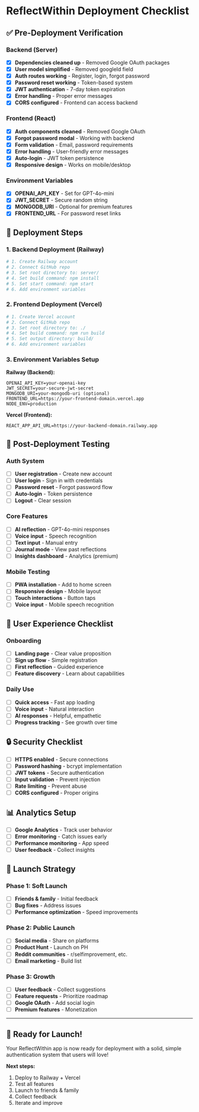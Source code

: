 # ReflectWithin Deployment Checklist

## ✅ **Pre-Deployment Verification**

### **Backend (Server)**
- [x] **Dependencies cleaned up** - Removed Google OAuth packages
- [x] **User model simplified** - Removed googleId field
- [x] **Auth routes working** - Register, login, forgot password
- [x] **Password reset working** - Token-based system
- [x] **JWT authentication** - 7-day token expiration
- [x] **Error handling** - Proper error messages
- [x] **CORS configured** - Frontend can access backend

### **Frontend (React)**
- [x] **Auth components cleaned** - Removed Google OAuth
- [x] **Forgot password modal** - Working with backend
- [x] **Form validation** - Email, password requirements
- [x] **Error handling** - User-friendly error messages
- [x] **Auto-login** - JWT token persistence
- [x] **Responsive design** - Works on mobile/desktop

### **Environment Variables**
- [x] **OPENAI_API_KEY** - Set for GPT-4o-mini
- [x] **JWT_SECRET** - Secure random string
- [x] **MONGODB_URI** - Optional for premium features
- [x] **FRONTEND_URL** - For password reset links

## 🚀 **Deployment Steps**

### **1. Backend Deployment (Railway)**
```bash
# 1. Create Railway account
# 2. Connect GitHub repo
# 3. Set root directory to: server/
# 4. Set build command: npm install
# 5. Set start command: npm start
# 6. Add environment variables
```

### **2. Frontend Deployment (Vercel)**
```bash
# 1. Create Vercel account
# 2. Connect GitHub repo
# 3. Set root directory to: ./
# 4. Set build command: npm run build
# 5. Set output directory: build/
# 6. Add environment variables
```

### **3. Environment Variables Setup**

**Railway (Backend):**
```env
OPENAI_API_KEY=your-openai-key
JWT_SECRET=your-secure-jwt-secret
MONGODB_URI=your-mongodb-uri (optional)
FRONTEND_URL=https://your-frontend-domain.vercel.app
NODE_ENV=production
```

**Vercel (Frontend):**
```env
REACT_APP_API_URL=https://your-backend-domain.railway.app
```

## 🔧 **Post-Deployment Testing**

### **Auth System**
- [ ] **User registration** - Create new account
- [ ] **User login** - Sign in with credentials
- [ ] **Password reset** - Forgot password flow
- [ ] **Auto-login** - Token persistence
- [ ] **Logout** - Clear session

### **Core Features**
- [ ] **AI reflection** - GPT-4o-mini responses
- [ ] **Voice input** - Speech recognition
- [ ] **Text input** - Manual entry
- [ ] **Journal mode** - View past reflections
- [ ] **Insights dashboard** - Analytics (premium)

### **Mobile Testing**
- [ ] **PWA installation** - Add to home screen
- [ ] **Responsive design** - Mobile layout
- [ ] **Touch interactions** - Button taps
- [ ] **Voice input** - Mobile speech recognition

## 📱 **User Experience Checklist**

### **Onboarding**
- [ ] **Landing page** - Clear value proposition
- [ ] **Sign up flow** - Simple registration
- [ ] **First reflection** - Guided experience
- [ ] **Feature discovery** - Learn about capabilities

### **Daily Use**
- [ ] **Quick access** - Fast app loading
- [ ] **Voice input** - Natural interaction
- [ ] **AI responses** - Helpful, empathetic
- [ ] **Progress tracking** - See growth over time

## 🔒 **Security Checklist**

- [ ] **HTTPS enabled** - Secure connections
- [ ] **Password hashing** - bcrypt implementation
- [ ] **JWT tokens** - Secure authentication
- [ ] **Input validation** - Prevent injection
- [ ] **Rate limiting** - Prevent abuse
- [ ] **CORS configured** - Proper origins

## 📊 **Analytics Setup**

- [ ] **Google Analytics** - Track user behavior
- [ ] **Error monitoring** - Catch issues early
- [ ] **Performance monitoring** - App speed
- [ ] **User feedback** - Collect insights

## 🎯 **Launch Strategy**

### **Phase 1: Soft Launch**
- [ ] **Friends & family** - Initial feedback
- [ ] **Bug fixes** - Address issues
- [ ] **Performance optimization** - Speed improvements

### **Phase 2: Public Launch**
- [ ] **Social media** - Share on platforms
- [ ] **Product Hunt** - Launch on PH
- [ ] **Reddit communities** - r/selfimprovement, etc.
- [ ] **Email marketing** - Build list

### **Phase 3: Growth**
- [ ] **User feedback** - Collect suggestions
- [ ] **Feature requests** - Prioritize roadmap
- [ ] **Google OAuth** - Add social login
- [ ] **Premium features** - Monetization

---

## 🎉 **Ready for Launch!**

Your ReflectWithin app is now ready for deployment with a solid, simple authentication system that users will love!

**Next steps:**
1. Deploy to Railway + Vercel
2. Test all features
3. Launch to friends & family
4. Collect feedback
5. Iterate and improve 